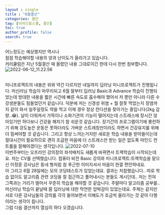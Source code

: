 ```yaml
---
layout : single
title : "6월결산"
categories: 결산
tag: [이어드림스쿨, 결산]
toc: true
author_profile: false
search: true
---
```


어느정도는 예상했지만 역시나  
점점 학습해야할 내용의 양과 난이도가 올라가고 있습니다.  
커리큘럼은 지난 5월결산 때 올렸던 내용 그대로이긴 한데 다시 한번 첨부합니다.
<img src="../../images/2022-06-12-third/2022-06-12_11.22.56.png" alt="2022-06-12_11.22.56" style="zoom:100%;" />

<br/>
미니프로젝트의 내용은 위와 약간 다르지만 내일까지 딥러닝 미니프로젝트가 진행됩니다.  
머신러닝 학습이 마무리되고 6월 말부터 딥러닝 Basic과 Advance 학습이 진행되었는데 방대한 내용을 짧은 시간에 빠른 속도로 흡수해야 했어서 저 뿐만 아니라 다른 수강생분들도 힘들었던거 같습니다.  
덕분에 저는 신경성 위염 + 뭘 잘못 먹었는지 장염까지 같이 와서 일주일정도 약을 먹고 이제 경우 정상 컨디션을 찾아가는 중입니다(2kg 감량..😂).  
날이 더워져서 가뜩이나 소화기관의 기능이 떨어지는데 스트레스에 장시간 앉아있기만 하다보니 건강을 해치기 참 쉬운것 같습니다.  
장기간의 프로그램이기에 롱런하기 위해 강도높은 운동은 못하더라도 가벼운 스트레칭만이라도 하면서 건강유지를 위해 더 힘써야할 것 같습니다.  
그리고 항상 느끼는거지만 새로운 학습 내용을 받아들이는데 절대시간이 필요하므로 괜히 조급한 마음에 더 스트레스만 받는 일은 없도록 마인드 컨트롤을 잘해야겠다는 생각입니다. 

<img src="../../images/2022-07-10-6월결산/2022-07-10.png" alt="2022-07-10" style="zoom:100%;" />
<br/>
이번주부터는 오프라인 강의장의 좌석배치도 새롭게 바뀌면서 트랙학습이 시작되는데요.  
저는 CV를 선택했습니다.  
컴퓨터 비전 Basic 강의와 미니프로젝트:트랙학습을 맡으신 이정훈 강사님은 동네 형처럼 참 푸근한 이미지셔서 마음이 한결 편안하네요.  

<br/>
아 그리고 6월 28일에는 모의 코딩테스트가 있었는데요.  
결과는 처참했습니다..  
따로 학습 없이도 알고리즘 관련 코딩을 잘 접근하고 풀어내시는 분들도 계시던데..  
저는 전혀 그쪽과는 거리가 멀어서 꾸준히 학습을 해야할 것 같습니다.  
주말마다 알고리즘 공부를..  

<br/>
머신러닝 학습이 끝날때 쯤 딥러닝에 대한 막연한 압박감이 있었는데요.  
주제는 같지만 서로 다른 강사님들의 강의를 각각 들어보면서 이해도가 조금씩 올라가는 것 같아 다행이라는 생각이 듭니다.  

<br/>
그럼 다음 결산까지 열심히 하다 오겠습니다.